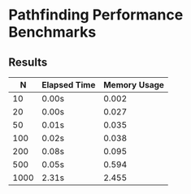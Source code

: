 # Pathfinding Performance Benchmarks

## Results

| N             | Elapsed Time  | Memory Usage   |
|---------------|---------------|----------------|
| 10            | 0.00s         | 0.002          |
| 20            | 0.00s         | 0.027          |
| 50            | 0.01s         | 0.035          |
| 100           | 0.02s         | 0.038          |
| 200           | 0.08s         | 0.095          |
| 500           | 0.05s         | 0.594          |
| 1000          | 2.31s         | 2.455          |